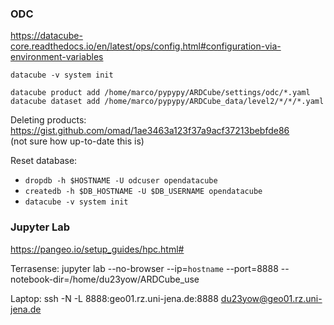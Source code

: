 
### ODC 

https://datacube-core.readthedocs.io/en/latest/ops/config.html#configuration-via-environment-variables

`datacube -v system init`  

`datacube product add /home/marco/pypypy/ARDCube/settings/odc/*.yaml`
`datacube dataset add /home/marco/pypypy/ARDCube_data/level2/*/*/*.yaml`

Deleting products:  
https://gist.github.com/omad/1ae3463a123f37a9acf37213bebfde86  
(not sure how up-to-date this is)

Reset database:
- `dropdb -h $HOSTNAME -U odcuser opendatacube`
- `createdb -h $DB_HOSTNAME -U $DB_USERNAME opendatacube` 
- `datacube -v system init`  


### Jupyter Lab

https://pangeo.io/setup_guides/hpc.html#

Terrasense:
jupyter lab --no-browser --ip=`hostname` --port=8888 --notebook-dir=/home/du23yow/ARDCube_use

Laptop:
ssh -N -L 8888:geo01.rz.uni-jena.de:8888 du23yow@geo01.rz.uni-jena.de